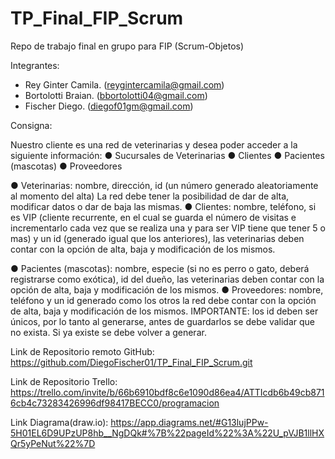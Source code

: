 # TP_Final_FIP_Scrum

Repo de trabajo final en grupo para FIP (Scrum-Objetos)

Integrantes: 
- Rey Ginter Camila. (reygintercamila@gmail.com)
- Bortolotti Braian. (bbortolotti04@gmail.com)
- Fischer Diego. (diegof01gm@gmail.com)


Consigna:

Nuestro cliente es una red de veterinarias y 
desea poder acceder a la siguiente información:
● Sucursales de Veterinarias
● Clientes
● Pacientes (mascotas)
● Proveedores

● Veterinarias: nombre, dirección, id (un número 
generado  aleatoriamente  al  momento  del  alta) 
La red debe tener la posibilidad de dar de alta, 
modificar datos o dar de baja las mismas.
● Clientes:  nombre,  teléfono,  si  es  VIP  (cliente 
recurrente, en el cual se guarda el número de 
visitas e incrementarlo cada vez que se realiza 
una y para ser VIP tiene que tener 5 o mas) y un 
id  (generado  igual  que  los  anteriores),  las 
veterinarias deben contar con la opción de alta, 
baja y modificación de los mismos.

● Pacientes (mascotas): nombre, especie (si no es 
perro o gato, deberá registrarse como exótica), id 
del  dueño,  las  veterinarias  deben  contar  con  la 
opción de alta, baja y modificación de los mismos.
● Proveedores: nombre, teléfono  y un id  generado 
como los otros la red debe contar con la opción de 
alta, baja y modificación de los mismos.
IMPORTANTE:  los  id  deben  ser  únicos,  por  lo  tanto  al 
generarse,  antes  de  guardarlos  se  debe  validar  que  no 
exista. Si ya existe se debe volver a generar.


Link de Repositorio remoto GitHub: https://github.com/DiegoFischer01/TP_Final_FIP_Scrum.git

Link de Repositorio Trello: https://trello.com/invite/b/66b6910bdf8c6e1090d86ea4/ATTIcdb6b49cb8716cb4c73283426996df98417BECC0/programacion

Link Diagrama(draw.io): https://app.diagrams.net/#G13lujPPw-5H01EL6D9UPzUP8hb__NgDQk#%7B%22pageId%22%3A%22U_pVJB1llHXQr5yPeNut%22%7D